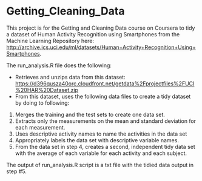# Getting_Cleaning_Data
This project is for the Getting and Cleaning Data course on Coursera to tidy a dataset of Human Activity Recognition using Smartphones
from the Machine Learning Repository here: http://archive.ics.uci.edu/ml/datasets/Human+Activity+Recognition+Using+Smartphones. 

The run_analysis.R file does the following:

- Retrieves and unzips data from this dataset: https://d396qusza40orc.cloudfront.net/getdata%2Fprojectfiles%2FUCI%20HAR%20Dataset.zip
- From this dataset, uses the following data files to create a tidy dataset by doing to following:

1. Merges the training and the test sets to create one data set.
2. Extracts only the measurements on the mean and standard deviation for each measurement.
3. Uses descriptive activity names to name the activities in the data set
4. Appropriately labels the data set with descriptive variable names.
5. From the data set in step 4, creates a second, independent tidy data set with the average of each variable for each activity and each subject.

The output of run_analysis.R script is a txt file with the tidied data output in step #5.

